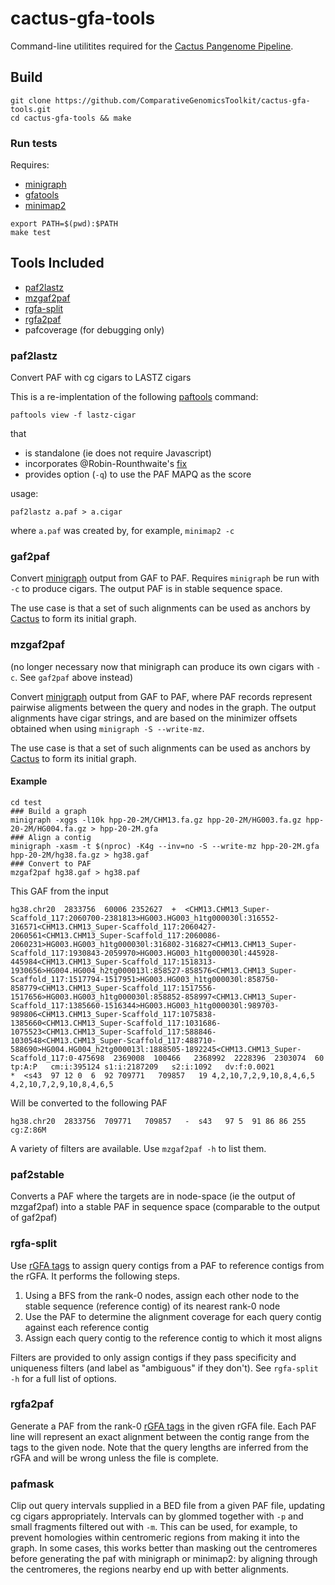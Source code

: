 # cactus-gfa-tools

Command-line utilitites required for the [Cactus Pangenome Pipeline](https://github.com/ComparativeGenomicsToolkit/cactus/blob/master/doc/pangenome.md).

## Build

```
git clone https://github.com/ComparativeGenomicsToolkit/cactus-gfa-tools.git
cd cactus-gfa-tools && make
```

### Run tests

Requires:
* [minigraph](https://github.com/lh3/minigraph)
* [gfatools](https://github.com/lh3/gfatools)
* [minimap2](https://github.com/lh3/minimap2)

```
export PATH=$(pwd):$PATH
make test
```

## Tools Included

* [paf2lastz](#paf2lastz)
* [mzgaf2paf](#mzgaf2paf)
* [rgfa-split](#rgfa-split)
* [rgfa2paf](#rgfa2paf)
* pafcoverage (for debugging only)

### paf2lastz

Convert PAF with cg cigars to LASTZ cigars

This is a re-implentation of the following [paftools](https://github.com/lh3/minimap2/blob/master/misc/paftools.js) command:
```
paftools view -f lastz-cigar
```
that
* is standalone (ie does not require Javascript)
* incorporates @Robin-Rounthwaite's [fix](https://github.com/Robin-Rounthwaite/reference-based-cactus-aligner/blob/master/src/paf_to_lastz.py#L49-L71)
* provides option (`-q`) to use the PAF MAPQ as the score

usage:
```
paf2lastz a.paf > a.cigar
```
where `a.paf` was created by, for example, `minimap2 -c`

### gaf2paf

Convert [minigraph](https://github.com/lh3/minigraph) output from GAF to PAF. Requires `minigraph` be run with `-c` to produce cigars. The output PAF is in stable sequence space. 

The use case is that a set of such alignments can be used as anchors by [Cactus](https://github.com/ComparativeGenomicsToolkit/cactus) to form its initial graph. 

### mzgaf2paf

(no longer necessary now that minigraph can produce its own cigars with `-c`. See `gaf2paf` above instead)

Convert [minigraph](https://github.com/lh3/minigraph) output from GAF to PAF, where PAF records represent pairwise aligments between the query and nodes in the graph.  The output alignments have cigar strings, and are based on the minimizer offsets obtained when using `minigraph -S --write-mz`.

The use case is that a set of such alignments can be used as anchors by [Cactus](https://github.com/ComparativeGenomicsToolkit/cactus) to form its initial graph. 


#### Example

```
cd test
### Build a graph
minigraph -xggs -l10k hpp-20-2M/CHM13.fa.gz hpp-20-2M/HG003.fa.gz hpp-20-2M/HG004.fa.gz > hpp-20-2M.gfa
### Align a contig
minigraph -xasm -t $(nproc) -K4g --inv=no -S --write-mz hpp-20-2M.gfa hpp-20-2M/hg38.fa.gz > hg38.gaf
### Convert to PAF
mzgaf2paf hg38.gaf > hg38.paf
```

This GAF from the input
```
hg38.chr20  2833756  60006 2352627  +  <CHM13.CHM13_Super-Scaffold_117:2060700-2381813>HG003.HG003_h1tg000030l:316552-316571<CHM13.CHM13_Super-Scaffold_117:2060427-2060561<CHM13.CHM13_Super-Scaffold_117:2060086-2060231>HG003.HG003_h1tg000030l:316802-316827<CHM13.CHM13_Super-Scaffold_117:1930843-2059970>HG003.HG003_h1tg000030l:445928-445984<CHM13.CHM13_Super-Scaffold_117:1518313-1930656>HG004.HG004_h2tg000013l:858527-858576<CHM13.CHM13_Super-Scaffold_117:1517794-1517951>HG003.HG003_h1tg000030l:858750-858779<CHM13.CHM13_Super-Scaffold_117:1517556-1517656>HG003.HG003_h1tg000030l:858852-858997<CHM13.CHM13_Super-Scaffold_117:1385660-1516344>HG003.HG003_h1tg000030l:989703-989806<CHM13.CHM13_Super-Scaffold_117:1075838-1385660<CHM13.CHM13_Super-Scaffold_117:1031686-1075523<CHM13.CHM13_Super-Scaffold_117:588846-1030548<CHM13.CHM13_Super-Scaffold_117:488710-588690>HG004.HG004_h2tg000013l:1888505-1892245<CHM13.CHM13_Super-Scaffold_117:0-475698  2369008  100466   2368992  2228396  2303074  60 tp:A:P   cm:i:395124 s1:i:2187209   s2:i:1092   dv:f:0.0021
*  <s43  97 12 0  6  92 709771   709857   19 4,2,10,7,2,9,10,8,4,6,5 4,2,10,7,2,9,10,8,4,6,5                                                                                                                                
```
Will be converted to the following PAF
```
hg38.chr20  2833756  709771   709857   -  s43   97 5  91 86 86 255   cg:Z:86M                       
```

A variety of filters are available.  Use `mzgaf2paf -h` to list them.

### paf2stable

Converts a PAF where the targets are in node-space (ie the output of mzgaf2paf) into a stable PAF in sequence space (comparable to the output of gaf2paf)

### rgfa-split

Use [rGFA tags](https://github.com/lh3/gfatools/blob/master/doc/rGFA.md) to assign query contigs from a PAF to reference contigs from the rGFA.  It performs the following steps.

1. Using a BFS from the rank-0 nodes, assign each other node to the stable sequence (reference contig) of its nearest rank-0 node
2. Use the PAF to determine the alignment coverage for each query contig against each reference contig
3. Assign each query contig to the reference contig to which it most aligns

Filters are provided to only assign contigs if they pass specificity and uniqueness filters (and label as "ambiguous" if they don't).  See `rgfa-split -h` for a full list of options. 

### rgfa2paf

Generate a PAF from the rank-0 [rGFA tags](https://github.com/lh3/gfatools/blob/master/doc/rGFA.md) in the given rGFA file. Each PAF line will represent an exact alignment between the contig range from the tags to the given node.  Note that the query lengths are inferred from the rGFA and will be wrong unless the file is complete.


### pafmask

Clip out query intervals supplied in a BED file from a given PAF file, updating cg cigars appropriately.  Intervals can by glommed together with `-p` and small fragments filtered out with `-m`.  This can be used, for example, to prevent homologies within centromeric regions from making it into the graph.  In some cases, this works better than masking out the centromeres before generating the paf with minigraph or minimap2: by aligning through the centromeres, the regions nearby end up with better alignments.   
